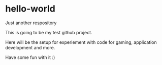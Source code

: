 # hello-world
Just another respository

This is going to be my test github project.

Here will be the setup for experiement with code for gaming, application development and more.

Have some fun with it :)
